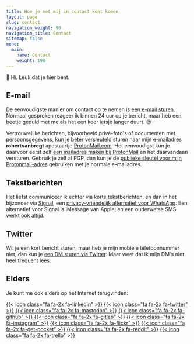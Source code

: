 ```yaml
---
title: Hoe je met mij in contact kunt komen
layout: page
slug: contact
navigation_weight: 90
navigation_title: Contact
sitemap: false
menu:
  main:
    name: Contact
    weight: 190
---
```

:wave: Hi. Leuk dat je hier bent.

## E-mail

De eenvoudigste manier om contact op te nemen is [een e-mail sturen](mailto:contact.rjib@vanbregt.eu?subject=Hi). Normaal gesproken reageer ik binnen 24 uur op je bericht, maar heb een beetje geduld met me als het een keer ietsje langer duurt. :wink:

Vertrouwelijke berichten, bijvoorbeeld privé-foto's of documenten met persoonsgegevens, kun je beter versleuteld sturen naar mijn e-mailadres **robertvanbregt** apestaartje [ProtonMail.com](https://protonmail.com/).
Het eenvoudigst kun je daarvoor eerst zelf [een mailadres maken bij ProtonMail](https://protonmail.com/signup) en het daarvandaan versturen.
Gebruik je zelf al PGP, dan kun je de [publieke sleutel voor mijn Protonmail-adres](https://vanbregt.eu/key.asc) gebruiken met je normale e-mailadres.

## Tekstberichten

Het liefst communiceer ik echter via korte tekstberichten, en dan in het bijzonder via [Signal](https://signal.org/nl/), een [privacy-vriendelijk alternatief voor WhatsApp](https://www.fixjeprivacy.nl/tip/ruil-whatsapp-in-voor-een-privacyvriendelijk-alternatief/). 
Een alternatief voor Signal is iMessage van Apple, en een ouderwetse SMS werkt ook altijd.

## Twitter

Wil je een kort bericht sturen, maar heb je mijn mobiele telefoonnummer niet, dan kun je [een DM sturen via Twitter](/r/dm). Maar weet dat ik mijn DM's niet heel frequent lees.

## Elders

Je kunt me ook elders op het Internet terugvinden:

[{{< icon class="fa fa-2x fa-linkedin" >}}](https://www.linkedin.com/in/robertvanbregt/) 
[{{< icon class="fa fa-2x fa-twitter" >}}](https://twitter.com/robertvanbregt/) 
[{{< icon class="fa fa-2x fa-mastodon" >}}](https://mastodon.social/@metbril)
[{{< icon class="fa fa-2x fa-github" >}}](https://github.com/metbril/) 
[{{< icon class="fa fa-2x fa-gitlab" >}}](https://gitlab.com/metbril/) 
[{{< icon class="fa fa-2x fa-instagram" >}}](https://instagram.com/robertvanbregt/) 
[{{< icon class="fa fa-2x fa-flickr" >}}](https://flickr.com/photos/rtvb/) 
[{{< icon class="fa fa-2x fa-get-pocket" >}}](https://getpocket.com/@metbril) 
[{{< icon class="fa fa-2x fa-reddit" >}}](https://www.reddit.com/user/digineut) 
[{{< icon class="fa fa-2x fa-trello" >}}](https://trello.com/metbril) 
